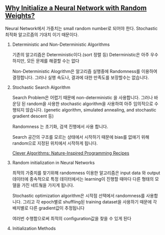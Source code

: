 ## [Why Initialize a Neural Network with Random Weights?](https://machinelearningmastery.com/why-initialize-a-neural-network-with-random-weights/)

Neural Network에서 가중치는 small random number로 되어야 한다. Stochastic 최적화 알고르즘의 기대치 이기 때문이다. 

1. Deterministic and Non-Deterministic Algorithms
  
    기존의 알고리즘은  Deterministic이다.(sort 정렬 등) Deterministic은 아주 우수하지만, 모든 문제를 해결할 수는 없다
    
    Non-Deterministic  Alogrithm은 알고리즘 실행중에 Randomness를 이용하여 결정합니다. 그러나 실행 속도나, 결과에 대한 만족도를 보장할수는 없습니다.  
    
    
2. Stochastic Search Algorithm

    Search Problem은 어렵기 때문에 non-deterministic 을 사용합니다. 
    그러나 바운딩 된 random을 사용한 stochastic algorithm을 사용하여 아주 임의적으로 수행되지 않습니다.
    (genetic algorithm, simulated annealing, and stochastic gradient descent 등)
    
    Randomness 는 초기화, 검색 진행에서 사용 합니다. 
    
    Search 공간의 구조를 모르는 상태에서 시작하기 때문에 bias를 없애기 위해 random으로 지정된 위치에서 시작하게 됩니다. 
    
    [Clever Algorithms: Nature-Inspired Programming Recipes](http://cleveralgorithms.com/nature-inspired/index.html)
     
    
3. Random initialization in Neural Networks
    
    최적의 가중치를 찾기위해 randomness 이용한 알고리즘은 input data 와 output 데이터에 종속적으로
    특정 데이터에서는 learning이 진행할 때마다 다른 형태의 모델을 가진 네트웤을 가지게 됩니다.
    
    Stochastic optimization algorithm은 시작점 선택에서 randomness를 사용합니다. 
    그리고 각 epoch별로 shuffling된 training dataset을 사용하기 때문에 각 배치별로 다른 gradient값이 추정됩니다
    
    여러번 수행함으로써 최적의 configuration값을 찾을 수 있게 된다
    
    



4. Initialization Methods


